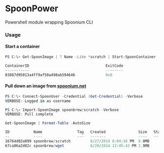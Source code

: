 SpoonPower
==========

Powershell module wrapping Spoonium CLI

### Usage

#### Start a container

```powershell
PS C:\> Get-SpoonImage | ? Name -Like *scratch | Start-SpoonContainer

ContainerID                                   ExitCode                                                                                           
-----------                                   --------                                                                                           
03887d95013a4ff9af50a498ab594646              0x0       
```

#### Pull down an image from [spoonium.net](http://spoonium.net)

```powershell
PS C:\> Connect-SpoonUser -Credential (Get-Credential) -Verbose
VERBOSE: Logged in as username

PS C:\> Import-SpoonImage spoonbrew/scratch -Verbose
VERBOSE: Pull complete

Get-SpoonImage | Format-Table -AutoSize

ID           Name                Tag   Created               Size   Startup files
--           ----                ---   -------               ----   -------------
16764d02a099 spoonbrew/scratch         8/27/2014 8:04:38 PM  0.0MB
67ca86a2d82c spoonbrew/wget            8/20/2014 12:45:43 PM 2.9MB

```